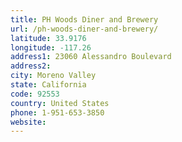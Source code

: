```yaml
---
title: PH Woods Diner and Brewery
url: /ph-woods-diner-and-brewery/
latitude: 33.9176
longitude: -117.26
address1: 23060 Alessandro Boulevard
address2: 
city: Moreno Valley
state: California
code: 92553
country: United States
phone: 1-951-653-3850
website: 
---
```


